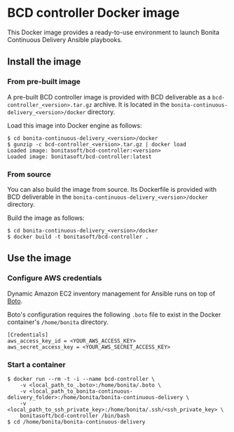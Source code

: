# BCD controller Docker image

This Docker image provides a ready-to-use environment to launch Bonita Continuous Delivery Ansible playbooks.

## Install the image

### From pre-built image

A pre-built BCD controller image is provided with BCD deliverable as a `bcd-controller_<version>.tar.gz` archive. It is located in the `bonita-continuous-delivery_<version>/docker` directory.

Load this image into Docker engine as follows:
```
$ cd bonita-continuous-delivery_<version>/docker
$ gunzip -c bcd-controller_<version>.tar.gz | docker load
Loaded image: bonitasoft/bcd-controller:<version>
Loaded image: bonitasoft/bcd-controller:latest
```

### From source

You can also build the image from source. Its Dockerfile is provided with BCD deliverable in the `bonita-continuous-delivery_<version>/docker` directory.

Build the image as follows:
```
$ cd bonita-continuous-delivery_<version>/docker
$ docker build -t bonitasoft/bcd-controller .
```

## Use the image

### Configure AWS credentials

Dynamic Amazon EC2 inventory management for Ansible runs on top of [Boto](https://aws.amazon.com/sdk-for-python/).

Boto's configuration requires the following `.boto` file to exist in the Docker container's `/home/bonita` directory.

```
[Credentials]
aws_access_key_id = <YOUR_AWS_ACCESS_KEY>
aws_secret_access_key = <YOUR_AWS_SECRET_ACCESS_KEY>
```

### Start a container

```
$ docker run --rm -t -i --name bcd-controller \
    -v <local_path_to_.boto>:/home/bonita/.boto \
    -v <local_path_to_bonita-continuous-delivery_folder>:/home/bonita/bonita-continuous-delivery \
    -v <local_path_to_ssh_private_key>:/home/bonita/.ssh/<ssh_private_key> \
    bonitasoft/bcd-controller /bin/bash
$ cd /home/bonita/bonita-continuous-delivery
```
